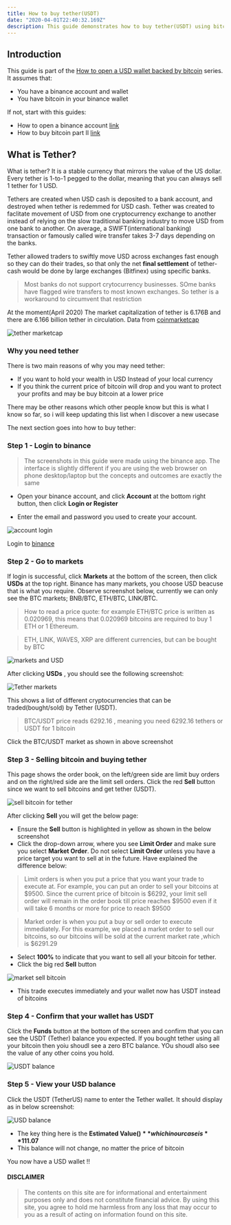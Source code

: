 ```yaml
---
title: How to buy tether(USDT)
date: "2020-04-01T22:40:32.169Z"
description: This guide demonstrates how to buy tether(USDT) using bitcoin. It first explains what is tether, its background and how it works, then goes to the steps of buying it using bitcoin.
---
```


## Introduction

This guide is part of the [How to open a USD wallet backed by bitcoin](/virtualusd-wallet) series. It assumes that:

-    You have a binance account and wallet
-    You have bitcoin in your binance wallet

If not, start with this guides: 
- How to open a binance account [link](/signup-binance)
- How to buy bitcoin part II [link](/buy-bitcoin-lbc)

## What is Tether?

What is tether? It is a stable currency that mirrors the value of the US dollar. Every tether is 1-to-1 pegged to the dollar, meaning that you can always sell 1 tether for 1 USD.

Tethers are created when USD cash is deposited to a bank account, and destroyed when tether is redemmed for USD cash. Tether was created to faclitate movement of USD from one cryptocurrency exchange to another instead of relying on the slow traditional banking industry to move USD from one bank to another. On average, a SWIFT(international banking) transaction or famously called wire transfer takes 3-7 days depending on the banks.

Tether allowed traders to swiftly move USD across exchanges fast enough so they can do their trades, so that only the net **final settlement** of tether-cash would be done by large exchanges (Bitfinex) using specific banks. 

> Most banks do not support crytocurrency businesses. SOme banks have flagged wire transfers to most known exchanges. So tether is a workaround to circumvent that restriction

At the moment(April 2020) The market capitalization of tether is 6.176B and there are 6.166 billion tether in circulation. Data from [coinmarketcap](/https://coinmarketcap.com/)

![tether marketcap](./tether-mcap.png)

### Why you need tether

There is two main reasons of why you may need tether:

- If you want to hold your wealth in USD Instead of your local currency
- If you think the current price of bitcoin will drop and you want to protect your profits and may be buy bitcoin at a lower price

There may be other reasons which other people know but this is what I know so far, so i will keep updating this list when I discover a new usecase

The next section goes into how to buy tether:

### Step 1 - Login to binance

> The screenshots in this guide were made using the binance app. The interface is slightly different if you are using the web browser on phone desktop/laptop but the concepts and outcomes are exactly the same

- Open your binance account, and click **Account** at the bottom right button, then click **Login or Register**

- Enter the email and password you used to create your account. 

![account login](./account-login.jpg)

Login to [binance](https://www.binance.com/en/register?ref=MMCI8T8U)


### Step 2 - Go to markets

If login is successful, click **Markets** at the bottom of the screen, then click **USDs** at the top right. Binance has many markets, you choose USD beacuse that is what you require. Observe screenshot below, currently we can only see the BTC markets; BNB/BTC, ETH/BTC, LINK/BTC. 

> How to read a price quote: for example ETH/BTC price is written as 0.020969, this means that 0.020969 bitcoins are required to buy 1 ETH or 1 Ethereum. 

> ETH, LINK, WAVES, XRP are different currencies, but can be bought by BTC

![markets and USD](./market.jpg)

After clicking **USDs** , you should see the following screenshot:


![Tether markets](./usdt-markets.jpg)

This shows a list of different cryptocurrencies that can be traded(bought/sold) by Tether (USDT).

> BTC/USDT price reads 6292.16 , meaning you need 6292.16 tethers or USDT for 1 bitcoin

Click the BTC/USDT market as shown in above screenshot

### Step 3 - Selling bitcoin and buying tether
This page shows the order book, on the left/green side are limit buy orders and on the right/red side are the limit sell orders.
Click the red **Sell** button since we want to sell bitcoins and get tether (USDT).




![sell bitcoin for tether](./click-sell.jpg)

After clicking **Sell** you will get the below page:

- Ensure the **Sell** button is highlighted in yellow as shown in the below screenshot
- Click the drop-down arrow, where you see **Limit Order** and make sure you select **Market Order**. Do not select **Limit Order** unless you have a price target you want to sell at in the future. Have explained the difference below:


> Limit orders is when you put a price that you want your trade to execute at. For example, you can put an order to sell your bitcoins at $9500. Since the current price of bitcoin is $6292, your limit sell order will remain in the order book till price reaches $9500 even if it will take 6 months or more for price to reach $9500

> Market order is when you put a buy or sell order to execute immediately. For this example, we placed a market order to sell our bitcoins, so our bitcoins will be sold at the current market rate ,which is $6291.29
- Select **100%** to indicate that you want to sell all your bitcoin for tether.
- Click the big red **Sell** button

![market sell bitcoin](./market-sellbtc.jpg)

- This trade executes immediately and your wallet now has USDT instead of bitcoins

### Step 4 - Confirm that your wallet has USDT

Click the **Funds** button at the bottom of the screen and confirm that you can see the USDT (Tether) balance you expected. If you bought tether using all your bitcoin then yoiu shoudl see a zero BTC balance. YOu shoudl also see the value of any other coins you hold.

![USDT balance](./usdtbalance.jpg)


### Step 5 - View your USD balance
Click the USDT (TetherUS) name to enter the Tether wallet. It should display as in below screenshot:

![USD balance](./usd-balance.jpg)

- The key thing here is the **Estimated Value($)** which in our case is **$111.07** 
- This balance will not change, no matter the price of bitcoin

You now have a USD wallet !!

#### DISCLAIMER
>The contents on this site are for informational and entertainment purposes only and does not constitute financial advice. By using this site, you agree to hold me harmless from any loss that may occur to you as a result of acting on information found on this site.